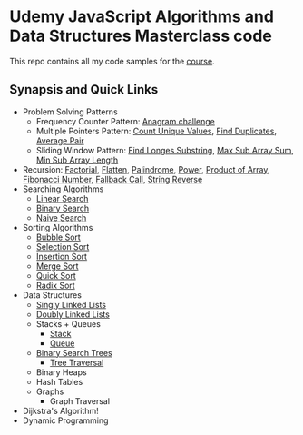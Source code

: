 # Udemy JavaScript Algorithms and Data Structures Masterclass code

This repo contains all my code samples for the [course](https://www.udemy.com/course/js-algorithms-and-data-structures-masterclass).

## Synapsis and Quick Links

- Problem Solving Patterns
  - Frequency Counter Pattern: [Anagram challenge](/src/problem-solving-patterns/anagram.js)
  - Multiple Pointers Pattern: [Count Unique Values](/src/problem-solving-patterns/countUniqueValues.js), [Find Duplicates](/src/problem-solving-patterns/areThereDuplicates.js), [Average Pair](/src/problem-solving-patterns/averagePair.js)
  - Sliding Window Pattern: [Find Longes Substring](/src/problem-solving-patterns/findLongestSubstring.js), [Max Sub Array Sum](/src/problem-solving-patterns/maxSubArraySum.js), [Min Sub Array Length](/src/problem-solving-patterns/minSubArrayLen.js)
- Recursion: [Factorial](/src/recursion/factorialRecursively.js), [Flatten](/src/recursion/flattenRecursion.js), [Palindrome](/src/recursion/isPalindromeRecursive.js), [Power](/src/recursion/powerRecursively.js), [Product of Array](/src/recursion/productOfArrayRecursively.js), [Fibonacci Number](/src/recursion/recursiveFib.js), [Fallback Call](/src/recursion/someRecursive.js), [String Reverse](/src/recursion/reversRecursions.js)
- Searching Algorithms
  - [Linear Search](/src/search/linearSearch.js)
  - [Binary Search](/src/search/binarySearch.js)
  - [Naive Search](/src/search/naiveSearch.js)
- Sorting Algorithms
  - [Bubble Sort](/src/sorting/bubbleSort.js)
  - [Selection Sort](/src/sorting/selectionSort.js)
  - [Insertion Sort](/src/sorting/insertionSort.js)
  - [Merge Sort](/src/sorting/mergeSort.js)
  - [Quick Sort](/src/sorting/quickSort.js)
  - [Radix Sort](/src/sorting/radixSort.js)
- Data Structures
  - [Singly Linked Lists](/src/data-structures/SinglyLinkedList.js)
  - [Doubly Linked Lists](/src/data-structures/DoublyLinkedList.js)
  - Stacks + Queues
    - [Stack](/src/data-structures/Stack.js)
    - [Queue](/src/data-structures/Queue.js)
  - [Binary Search Trees](/src/data-structures/BinarySearchTree.js)
    - [Tree Traversal](/src/data-structures/BinarySearchTree.js)
  - Binary Heaps
  - Hash Tables
  - Graphs
    - Graph Traversal
- Dijkstra's Algorithm!
- Dynamic Programming
